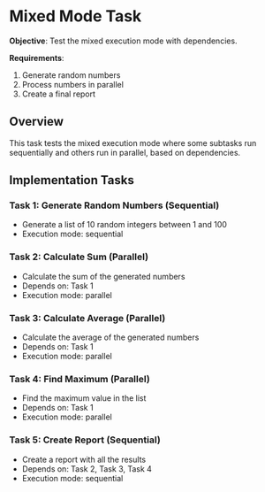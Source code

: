 # Mixed Mode Task

**Objective**: Test the mixed execution mode with dependencies.

**Requirements**:
1. Generate random numbers
2. Process numbers in parallel
3. Create a final report

## Overview

This task tests the mixed execution mode where some subtasks run sequentially and others run in parallel, based on dependencies.

## Implementation Tasks

### Task 1: Generate Random Numbers (Sequential)

- Generate a list of 10 random integers between 1 and 100
- Execution mode: sequential

### Task 2: Calculate Sum (Parallel)

- Calculate the sum of the generated numbers
- Depends on: Task 1
- Execution mode: parallel

### Task 3: Calculate Average (Parallel)

- Calculate the average of the generated numbers
- Depends on: Task 1
- Execution mode: parallel

### Task 4: Find Maximum (Parallel)

- Find the maximum value in the list
- Depends on: Task 1
- Execution mode: parallel

### Task 5: Create Report (Sequential)

- Create a report with all the results
- Depends on: Task 2, Task 3, Task 4
- Execution mode: sequential
